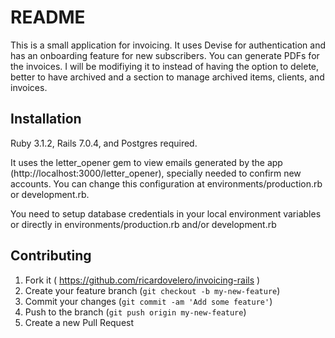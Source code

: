 # README

This is a small application for invoicing. It uses Devise for authentication and has an onboarding feature for new subscribers. You can generate PDFs for the invoices. I will be modifiying it to instead of having the option to delete, better to have archived and a section to manage archived items, clients, and invoices.

## Installation

Ruby 3.1.2, Rails 7.0.4, and Postgres required. 

It uses the letter_opener gem to view emails generated by the app (http://localhost:3000/letter_opener), specially needed to confirm new accounts. You can change this configuration at environments/production.rb or development.rb.

You need to setup database credentials in your local environment variables or directly in environments/production.rb and/or development.rb

## Contributing

1. Fork it ( https://github.com/ricardovelero/invoicing-rails )
2. Create your feature branch (`git checkout -b my-new-feature`)
3. Commit your changes (`git commit -am 'Add some feature'`)
4. Push to the branch (`git push origin my-new-feature`)
5. Create a new Pull Request